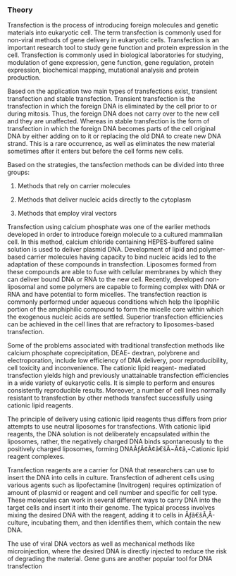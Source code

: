 ### Theory   

Transfection is the process of introducing foreign molecules and genetic materials into eukaryotic cell. The term transfection is commonly used for non-viral methods of gene delivery in eukaryotic cells. Transfection is an important research tool to study gene function and protein expression in the cell. Transfection is commonly used in biological laboratories for studying, modulation of gene expression, gene function, gene regulation, protein expression, biochemical mapping, mutational analysis and protein production.  


   

Based on the application two main types of transfections exist, transient transfection and stable transfection. Transient transfection is the transfection in which the foreign DNA is eliminated by the cell prior to or during mitosis. Thus, the foreign DNA does not carry over to the new cell and they are unaffected. Whereas in stable transfection is the form of transfection in which the foreign DNA becomes  parts of the cell original DNA by either adding on to it or replacing the old DNA to create new DNA strand. This is a rare occurrence, as well as eliminates the new material sometimes after it enters but before the cell forms new cells.

Based on the strategies, the tansfection methods can be divided into three groups:

1.    Methods that rely on carrier molecules

2.    Methods that deliver nucleic acids directly to the cytoplasm

3.    Methods that employ viral vectors
 
Transfection using calcium phosphate was one of the earlier methods developed in order to introduce foreign molecule to a cultured mammalian cell. In this method, calcium chloride containing HEPES-buffered saline solution is used to deliver plasmid DNA. Development of lipid and polymer-based carrier molecules having capacity to bind nucleic acids led to the adaptation of these compounds in transfection. Liposomes formed from these compounds are able to fuse with cellular membranes by which they can deliver bound DNA or RNA to the new cell. Recently, developed non- liposomal and some polymers are capable to forming complex with DNA or RNA and have potential to form micelles. The transfection reaction is commonly performed under aqueous conditions which help the lipophilic portion of the amphiphilic compound to form the micelle core within which the exogenous nucleic acids are settled. Superior transfection efficiencies can be achieved in the cell lines that are refractory to liposomes-based transfection.
 

Some of the problems associated with traditional transfection methods like calcium phosphate coprecipitation, DEAE- dextran, polybrene and electroporation, include low efficiency of DNA delivery, poor reproducibility, cell toxicity and inconvenience. The cationic lipid reagent- mediated transfection yields high and previously unattainable transfection efficiencies in a wide variety of eukaryotic cells. It is simple to perform and ensures consistently reproducible results. Moreover, a number of cell lines normally resistant to transfection by other methods transfect successfully using cationic lipid reagents.

The principle of delivery using cationic lipid reagents thus differs from prior attempts to use neutral liposomes for transfections. With cationic lipid reagents, the DNA solution is not deliberately encapsulated within the liposomes, rather, the negatively charged DNA binds spontaneously to the positively charged liposomes, forming DNAÃƒÂ¢Ã¢â€šÂ¬Ã¢â‚¬Cationic lipid reagent complexes.

Transfection reagents are a carrier for DNA that researchers can use to insert the DNA into cells in culture. Transfection of adherent cells using various agents such as lipofectamine (Invitrogen) requires optimization of amount of plasmid or reagent and cell number and specific for cell type. These molecules can work in several different ways to carry DNA into the target cells and insert it into their genome. The typical process involves mixing the desired DNA with the reagent, adding it to cells in Ãƒâ€šÃ‚Â-culture, incubating them, and then identifies them, which contain the new DNA.

The use of viral DNA vectors as well as mechanical methods like microinjection, where the desired DNA is directly injected to reduce the risk of degrading the material. Gene guns are another popular tool for DNA transfection

